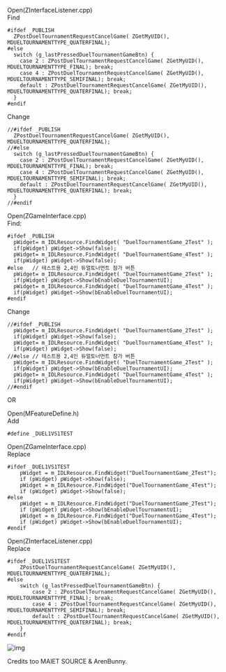 Open(ZInterfaceListener.cpp) <br>
Find <br>

    #ifdef _PUBLISH
      ZPostDuelTournamentRequestCancelGame( ZGetMyUID(), MDUELTOURNAMENTTYPE_QUATERFINAL);
    #else
      switch (g_lastPressedDuelTournamentGameBtn) {
        case 2 : ZPostDuelTournamentRequestCancelGame( ZGetMyUID(), MDUELTOURNAMENTTYPE_FINAL); break;
        case 4 : ZPostDuelTournamentRequestCancelGame( ZGetMyUID(), MDUELTOURNAMENTTYPE_SEMIFINAL); break;
        default : ZPostDuelTournamentRequestCancelGame( ZGetMyUID(), MDUELTOURNAMENTTYPE_QUATERFINAL); break;
      }
    #endif
    
Change <br>

    //#ifdef _PUBLISH
      ZPostDuelTournamentRequestCancelGame( ZGetMyUID(), MDUELTOURNAMENTTYPE_QUATERFINAL);
    //#else
      switch (g_lastPressedDuelTournamentGameBtn) {
        case 2 : ZPostDuelTournamentRequestCancelGame( ZGetMyUID(), MDUELTOURNAMENTTYPE_FINAL); break;
        case 4 : ZPostDuelTournamentRequestCancelGame( ZGetMyUID(), MDUELTOURNAMENTTYPE_SEMIFINAL); break;
        default : ZPostDuelTournamentRequestCancelGame( ZGetMyUID(), MDUELTOURNAMENTTYPE_QUATERFINAL); break;
      }
    //#endif
  
Open(ZGameInterface.cpp) <br>
Find: <br>

    #ifdef _PUBLISH
      pWidget= m_IDLResource.FindWidget( "DuelTournamentGame_2Test" );
      if(pWidget) pWidget->Show(false);
      pWidget= m_IDLResource.FindWidget( "DuelTournamentGame_4Test" );
      if(pWidget) pWidget->Show(false);
    #else	// 테스트용 2,4인 듀얼토너먼트 참가 버튼
      pWidget= m_IDLResource.FindWidget( "DuelTournamentGame_2Test" );
      if(pWidget) pWidget->Show(bEnableDuelTournamentUI);
      pWidget= m_IDLResource.FindWidget( "DuelTournamentGame_4Test" );
      if(pWidget) pWidget->Show(bEnableDuelTournamentUI);
    #endif
  
Change <br>

    //#ifdef _PUBLISH
      pWidget= m_IDLResource.FindWidget( "DuelTournamentGame_2Test" );
      if(pWidget) pWidget->Show(false);
      pWidget= m_IDLResource.FindWidget( "DuelTournamentGame_4Test" );
      if(pWidget) pWidget->Show(false);
    //#else	// 테스트용 2,4인 듀얼토너먼트 참가 버튼
      pWidget= m_IDLResource.FindWidget( "DuelTournamentGame_2Test" );
      if(pWidget) pWidget->Show(bEnableDuelTournamentUI);
      pWidget= m_IDLResource.FindWidget( "DuelTournamentGame_4Test" );
      if(pWidget) pWidget->Show(bEnableDuelTournamentUI);
    //#endif  
  
  
OR

Open(MFeatureDefine.h) <br>
Add <br>

    #define _DUEL1VS1TEST

Open(ZGameInterface.cpp) <br>
Replace <br>

    #ifdef _DUEL1VS1TEST
        pWidget = m_IDLResource.FindWidget("DuelTournamentGame_2Test");
        if (pWidget) pWidget->Show(false);
        pWidget = m_IDLResource.FindWidget("DuelTournamentGame_4Test");
        if (pWidget) pWidget->Show(false);
    #else
        pWidget = m_IDLResource.FindWidget("DuelTournamentGame_2Test");
        if (pWidget) pWidget->Show(bEnableDuelTournamentUI);
        pWidget = m_IDLResource.FindWidget("DuelTournamentGame_4Test");
        if (pWidget) pWidget->Show(bEnableDuelTournamentUI);
    #endif

Open(ZInterfaceListener.cpp) <br>
Replace <br>

    #ifdef _DUEL1VS1TEST
        ZPostDuelTournamentRequestCancelGame( ZGetMyUID(), MDUELTOURNAMENTTYPE_QUATERFINAL);
    #else
        switch (g_lastPressedDuelTournamentGameBtn) {
            case 2 : ZPostDuelTournamentRequestCancelGame( ZGetMyUID(), MDUELTOURNAMENTTYPE_FINAL); break;
            case 4 : ZPostDuelTournamentRequestCancelGame( ZGetMyUID(), MDUELTOURNAMENTTYPE_SEMIFINAL); break;
            default : ZPostDuelTournamentRequestCancelGame( ZGetMyUID(), MDUELTOURNAMENTTYPE_QUATERFINAL); break;
        }
    #endif
  
  
![img](https://i.imgur.com/NCQ4QQw.jpg)
  
Credits too MAIET SOURCE & ArenBunny.
